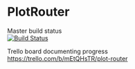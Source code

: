 # PlotRouter

Master build status
<br/>
[![Build Status](https://semaphoreci.com/api/v1/possiblellama/plotrouter/branches/master/shields_badge.svg)](https://semaphoreci.com/possiblellama/plotrouter)

Trello board documenting progress
<br/>
https://trello.com/b/mEtQHsTR/plot-router


